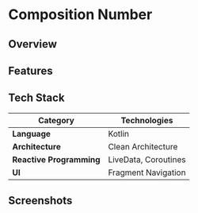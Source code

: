 # Composition Number

## Overview


## Features


## Tech Stack
| **Category**             | **Technologies**                  |
|--------------------------|-----------------------------------|
| **Language**             | Kotlin                            |
| **Architecture**         | Clean Architecture                |
| **Reactive Programming** | LiveData, Coroutines              |
| **UI**                   | Fragment Navigation


## Screenshots

